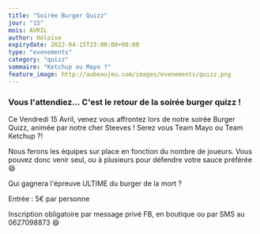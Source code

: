 ```yaml
---
title: "Soirée Burger Quizz"
jour: "15"
mois: AVRIL
author: Héloïse
expirydate: 2022-04-15T23:00:00+00:00
type: "evenements"
category: "quizz"
sommaire: "Ketchup ou Mayo ?"
feature_image: http://aubeaujeu.com/images/evenements/quizz.png
---
```

### Vous l'attendiez... C'est le retour de la soirée burger quizz !


Ce Vendredi 15 Avril, venez vous affrontez lors de notre soirée Burger Quizz, animée par notre cher Steeves !
Serez vous Team Mayo ou Team Ketchup ?!

Nous ferons les équipes sur place en fonction du nombre de joueurs. Vous pouvez donc venir seul, ou à plusieurs pour défendre votre sauce préférée :smile:

Qui gagnera l'épreuve ULTIME du burger de la mort ?

Entrée : 5€ par personne

Inscription obligatoire par message privé FB, en boutique ou par SMS au 0627098873 :smile:
